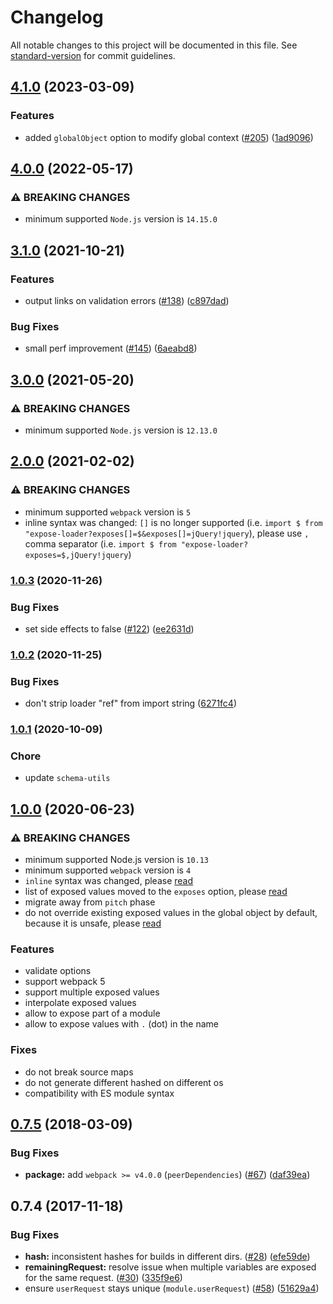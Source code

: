 # Changelog

All notable changes to this project will be documented in this file. See [standard-version](https://github.com/conventional-changelog/standard-version) for commit guidelines.

## [4.1.0](https://github.com/webpack-contrib/expose-loader/compare/v4.0.0...v4.1.0) (2023-03-09)


### Features

* added `globalObject` option to modify global context ([#205](https://github.com/webpack-contrib/expose-loader/issues/205)) ([1ad9096](https://github.com/webpack-contrib/expose-loader/commit/1ad90966b8676ba21e9d42d75cc0d9885e332ffc))

## [4.0.0](https://github.com/webpack-contrib/expose-loader/compare/v3.1.0...v4.0.0) (2022-05-17)


### ⚠ BREAKING CHANGES

* minimum supported `Node.js` version is `14.15.0`

## [3.1.0](https://github.com/webpack-contrib/expose-loader/compare/v3.0.0...v3.1.0) (2021-10-21)


### Features

* output links on validation errors ([#138](https://github.com/webpack-contrib/expose-loader/issues/138)) ([c897dad](https://github.com/webpack-contrib/expose-loader/commit/c897dadbd14bb6b24fa0879b294331020bfdd82c))


### Bug Fixes

* small perf improvement ([#145](https://github.com/webpack-contrib/expose-loader/issues/145)) ([6aeabd8](https://github.com/webpack-contrib/expose-loader/commit/6aeabd808d9fd35ef7dbd2dfb45f85a469c978cb))

## [3.0.0](https://github.com/webpack-contrib/expose-loader/compare/v2.0.0...v3.0.0) (2021-05-20)

### ⚠ BREAKING CHANGES

* minimum supported `Node.js` version is `12.13.0`

## [2.0.0](https://github.com/webpack-contrib/expose-loader/compare/v1.0.3...v2.0.0) (2021-02-02)


### ⚠ BREAKING CHANGES

* minimum supported `webpack` version is `5`
* inline syntax was changed: `[]` is no longer supported (i.e. `import $ from "expose-loader?exposes[]=$&exposes[]=jQuery!jquery`), please use `,` comma separator (i.e. `import $ from "expose-loader?exposes=$,jQuery!jquery`)

### [1.0.3](https://github.com/webpack-contrib/expose-loader/compare/v1.0.2...v1.0.3) (2020-11-26)


### Bug Fixes

* set side effects to false ([#122](https://github.com/webpack-contrib/expose-loader/issues/122)) ([ee2631d](https://github.com/webpack-contrib/expose-loader/commit/ee2631df243e4fa13f107189be5dc469108495b3))

### [1.0.2](https://github.com/webpack-contrib/expose-loader/compare/v1.0.1...v1.0.2) (2020-11-25)


### Bug Fixes

* don't strip loader "ref" from import string ([6271fc4](https://github.com/webpack-contrib/expose-loader/commit/6271fc4e227a63aae082b9a111e103b6967bc1ba))

### [1.0.1](https://github.com/webpack-contrib/expose-loader/compare/v1.0.0...v1.0.1) (2020-10-09)

### Chore

* update `schema-utils`

## [1.0.0](https://github.com/webpack-contrib/expose-loader/compare/v0.7.5...v1.0.0) (2020-06-23)


### ⚠ BREAKING CHANGES

* minimum supported Node.js version is `10.13`
* minimum supported `webpack` version is `4`
* `inline` syntax was changed, please [read](https://github.com/webpack-contrib/expose-loader#inline)
* list of exposed values moved to the `exposes` option, please [read](https://github.com/webpack-contrib/expose-loader#exposes)
* migrate away from `pitch` phase
* do not override existing exposed values in the global object by default, because it is unsafe, please [read](https://github.com/webpack-contrib/expose-loader#override)

### Features

* validate options
* support webpack 5
* support multiple exposed values
* interpolate exposed values
* allow to expose part of a module
* allow to expose values with `.` (dot) in the name

### Fixes

* do not break source maps
* do not generate different hashed on different os
* compatibility with ES module syntax

<a name="0.7.5"></a>
## [0.7.5](https://github.com/webpack-contrib/expose-loader/compare/v0.7.4...v0.7.5) (2018-03-09)


### Bug Fixes

* **package:** add `webpack >= v4.0.0` (`peerDependencies`) ([#67](https://github.com/webpack-contrib/expose-loader/issues/67)) ([daf39ea](https://github.com/webpack-contrib/expose-loader/commit/daf39ea))



<a name="0.7.4"></a>
## 0.7.4 (2017-11-18)


### Bug Fixes

* **hash:** inconsistent hashes for builds in different dirs. ([#28](https://github.com/webpack-contrib/expose-loader/issues/28)) ([efe59de](https://github.com/webpack-contrib/expose-loader/commit/efe59de))
* **remainingRequest:** resolve  issue when multiple variables are exposed for the same request. ([#30](https://github.com/webpack-contrib/expose-loader/issues/30)) ([335f9e6](https://github.com/webpack-contrib/expose-loader/commit/335f9e6))
* ensure `userRequest` stays unique (`module.userRequest`) ([#58](https://github.com/webpack-contrib/expose-loader/issues/58)) ([51629a4](https://github.com/webpack-contrib/expose-loader/commit/51629a4))
